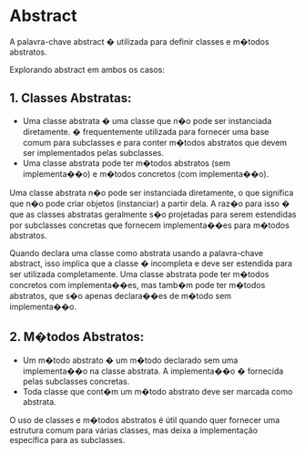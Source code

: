 # Abstract 

A palavra-chave abstract � utilizada para definir classes e m�todos abstratos. 

Explorando abstract em ambos os casos:

## 1. **Classes Abstratas:**
   - Uma classe abstrata � uma classe que n�o pode ser instanciada diretamente. � frequentemente utilizada para fornecer uma base comum para subclasses e para conter m�todos abstratos que devem ser implementados pelas subclasses.
   - Uma classe abstrata pode ter m�todos abstratos (sem implementa��o) e m�todos concretos (com implementa��o).

Uma classe abstrata n�o pode ser instanciada diretamente, o que significa que n�o pode criar objetos (instanciar) a partir dela. A raz�o para isso � que as classes abstratas geralmente s�o projetadas para serem estendidas por subclasses concretas que fornecem implementa��es para m�todos abstratos.

Quando declara uma classe como abstrata usando a palavra-chave abstract, isso implica que a classe � incompleta e deve ser estendida para ser utilizada completamente. Uma classe abstrata pode ter m�todos concretos com implementa��es, mas tamb�m pode ter m�todos abstratos, que s�o apenas declara��es de m�todo sem implementa��o.

## 2. **M�todos Abstratos:**
   - Um m�todo abstrato � um m�todo declarado sem uma implementa��o na classe abstrata. A implementa��o � fornecida pelas subclasses concretas.
   - Toda classe que cont�m um m�todo abstrato deve ser marcada como abstrata.

O uso de classes e m�todos abstratos é útil quando quer fornecer uma estrutura comum para várias classes, mas deixa a implementação específica para as subclasses.